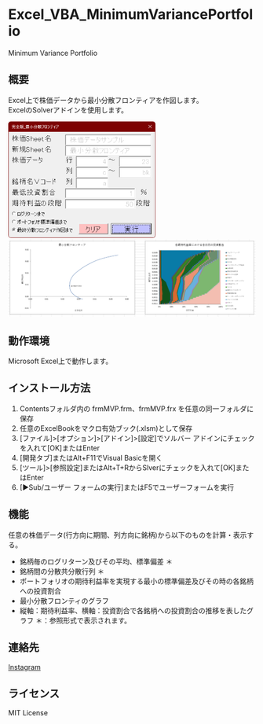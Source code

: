 # Excel_VBA_MinimumVariancePortfolio
Minimum Variance Portfolio

## 概要
Excel上で株価データから最小分散フロンティアを作図します。  
ExcelのSolverアドインを使用します。

<img src="images/image_01.png" alt="フォームイメージ" width="300">
<img src="images/image_02.png" alt="グラフメージ" width="600">

## 動作環境
Microsoft Excel上で動作します。  

## インストール方法
1. Contentsフォルダ内の frmMVP.frm、frmMVP.frx を任意の同一フォルダに保存
2. 任意のExcelBookをマクロ有効ブック(.xlsm)として保存
3. [ファイル]>[オプション]>[アドイン]>[設定]でソルバー アドインにチェックを入れて[OK]またはEnter
4. [開発タブ]またはAlt+F11でVisual Basicを開く
5. [ツール]>[参照設定]またはAlt+T+RからSlverにチェックを入れて[OK]またはEnter
6. [▶Sub/ユーザー フォームの実行]またはF5でユーザーフォームを実行

## 機能
任意の株価データ(行方向に期間、列方向に銘柄)から以下のものを計算・表示する。
* 銘柄毎のログリターン及びその平均、標準偏差 ＊  
* 銘柄間の分散共分散行列 ＊  
* ポートフォリオの期待利益率を実現する最小の標準偏差及びその時の各銘柄への投資割合  
* 最小分散フロンティのグラフ  
* 縦軸：期待利益率、横軸：投資割合で各銘柄への投資割合の推移を表したグラフ
＊：参照形式で表示されます。



## 連絡先
[Instagram](https://www.instagram.com/nattotoasto?igsh=NWNtdHhnY3A4NDQ0 "nattotoasto")

## ライセンス
MIT License
